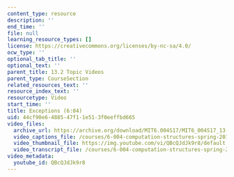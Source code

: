 ```yaml
---
content_type: resource
description: ''
end_time: ''
file: null
learning_resource_types: []
license: https://creativecommons.org/licenses/by-nc-sa/4.0/
ocw_type: ''
optional_tab_title: ''
optional_text: ''
parent_title: 13.2 Topic Videos
parent_type: CourseSection
related_resources_text: ''
resource_index_text: ''
resourcetype: Video
start_time: ''
title: Exceptions (6:04)
uid: 44cf90e6-4885-47f1-1e51-3f0eeffbd665
video_files:
  archive_url: https://archive.org/download/MIT6.004S17/MIT6_004S17_13-02-05_300k.mp4
  video_captions_file: /courses/6-004-computation-structures-spring-2017/19012c705c835f908f02ea1a84437e22_QBcQJdJk9r8.vtt
  video_thumbnail_file: https://img.youtube.com/vi/QBcQJdJk9r8/default.jpg
  video_transcript_file: /courses/6-004-computation-structures-spring-2017/e5dc7ee8a49e13d41cd9b5f3c89c7c23_QBcQJdJk9r8.pdf
video_metadata:
  youtube_id: QBcQJdJk9r8
---
```

